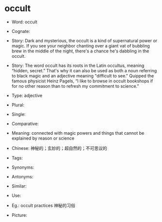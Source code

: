 # occult

- Word: occult
- Cognate: 
- Story: Dark and mysterious, the occult is a kind of supernatural power or magic. If you see your neighbor chanting over a giant vat of bubbling brew in the middle of the night, there's a chance he's dabbling in the occult.
- Story: The word occult has its roots in the Latin occultus, meaning “hidden, secret.” That's why it can also be used as both a noun referring to black magic and an adjective meaning "difficult to see." Quipped the famous physicist Heinz Pagels, “I like to browse in occult bookshops if for no other reason than to refresh my commitment to science.”

- Type: adjective
- Plural: 
- Single: 
- Comparative: 
- Meaning: connected with magic powers and things that cannot be explained by reason or science
- Chinese: 神秘的；玄妙的；超自然的；不可思议的
- Tags: 
- Synonyms: 
- Antonyms: 
- Similar: 
- Use: 
- Eg.: occult practices 神秘的习俗
- Picture: 

